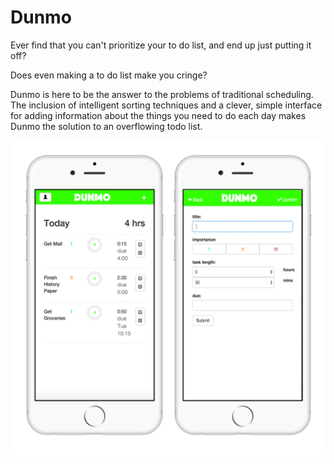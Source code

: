 Dunmo
===========

Ever find that you can't prioritize your to do list, and end up just putting it off? 

Does even making a to do list make you cringe? 

Dunmo is here to be the answer to the problems of traditional scheduling. The inclusion of intelligent sorting techniques and a clever, simple interface for adding information about the things you need to do each day makes Dunmo the solution to an overflowing todo list.

![mockup](public/mockup.png)
